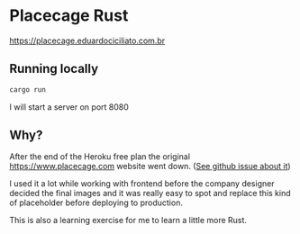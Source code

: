 # Placecage Rust

<https://placecage.eduardociciliato.com.br>

## Running locally

```bash
cargo run
```

I will start a server on port 8080

## Why?

After the end of the Heroku free plan the original <https://www.placecage.com> website went down. ([See github issue about it](https://github.com/davecowart/placecage/issues/13))

I used it a lot while working with frontend before the company designer decided the final images and it was really easy to spot and replace this kind of placeholder before deploying to production.

This is also a learning exercise for me to learn a little more Rust.
